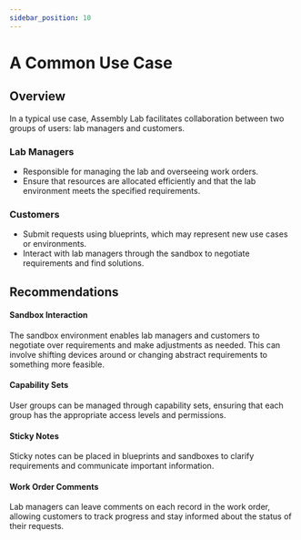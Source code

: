 ```yaml
---
sidebar_position: 10
---
```

# A Common Use Case

## Overview
In a typical use case, Assembly Lab facilitates collaboration between two groups of users: lab managers and customers.

### Lab Managers

- Responsible for managing the lab and overseeing work orders.
- Ensure that resources are allocated efficiently and that the lab environment meets the specified requirements.

### Customers

- Submit requests using blueprints, which may represent new use cases or environments.
- Interact with lab managers through the sandbox to negotiate requirements and find solutions.

## Recommendations

#### Sandbox Interaction

The sandbox environment enables lab managers and customers to negotiate over requirements and make adjustments as needed. This can involve shifting devices around or changing abstract requirements to something more feasible.

#### Capability Sets

User groups can be managed through capability sets, ensuring that each group has the appropriate access levels and permissions.

#### Sticky Notes

Sticky notes can be placed in blueprints and sandboxes to clarify requirements and communicate important information.

#### Work Order Comments

Lab managers can leave comments on each record in the work order, allowing customers to track progress and stay informed about the status of their requests.
